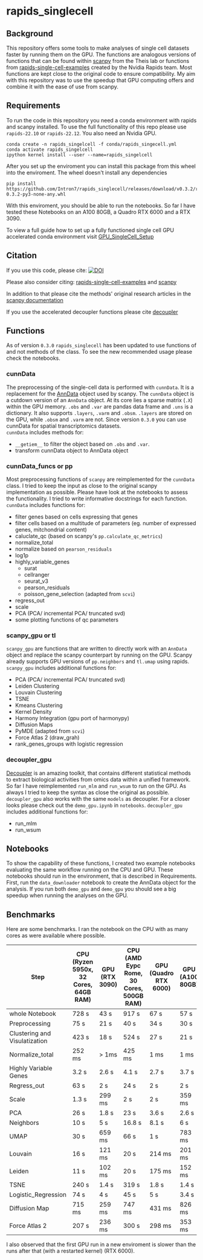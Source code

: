 # rapids_singlecell

## Background
This repository offers some tools to make analyses of single cell datasets faster by running them on the GPU. 
The functions are analogous versions of functions that can be found within [scanpy](https://github.com/scverse/scanpy) from the Theis lab or functions from [rapids-single-cell-examples](https://github.com/clara-parabricks/rapids-single-cell-examples) created by the Nvidia Rapids team. Most functions are kept close to the original code to ensure compatibility. My aim with this repository was to use the speedup that GPU computing offers and combine it with the ease of use from scanpy.

## Requirements

To run the code in this repository you need a conda environment with rapids and scanpy installed. To use the full functionality of this repo please use `rapids-22.10` or `rapids-22.12`. You also need an Nvidia GPU.

```
conda create -n rapids_singelcell -f conda/rapids_singecell.yml
conda activate rapids_singelcell
ipython kernel install --user --name=rapids_singelcell
```
After you set up the enviroment you can install this package from this wheel into the enviroment. The wheel doesn't install any dependencies
```
pip install https://github.com/Intron7/rapids_singlecell/releases/download/v0.3.2/rapids_singlecell-0.3.2-py3-none-any.whl
```

With this enviroment, you should be able to run the notebooks. So far I have tested these Notebooks on an A100 80GB, a Quadro RTX 6000 and a RTX 3090.

To view a full guide how to set up a fully functioned single cell GPU accelerated conda environment visit [GPU_SingleCell_Setup](https://github.com/Intron7/GPU_SingleCell_Setup)

## Citation

If you use this code, please cite: [![DOI](https://zenodo.org/badge/364573913.svg)](https://zenodo.org/badge/latestdoi/364573913)

Please also consider citing: [rapids-single-cell-examples](https://zenodo.org/badge/latestdoi/265649968) and  [scanpy](https://doi.org/10.1186/s13059-017-1382-0)

In addition to that please cite the methods' original research articles in the [scanpy documentation](https://scanpy.readthedocs.io/en/latest/references.html)

If you use the accelerated decoupler functions please cite [decoupler](https://doi.org/10.1093/bioadv/vbac016)

## Functions

As of version `0.3.0` `rapids_singlecell` has been updated to use functions of and not methods of the class. To see the new recommended usage please check the notebooks.

### cunnData
The preprocessing of the single-cell data is performed with `cunnData`. It is a replacement for the [AnnData](https://github.com/scverse/anndata) object used by scanpy. The `cunnData` object is a cutdown version of an `AnnData` object. At its core lies a sparse matrix (`.X`) within the GPU memory. `.obs` and `.var` are pandas data frame and `.uns` is a dictionary. It also supports `.layers`, `.varm` and `.obsm`. `.layers` are stored on the GPU, while `.obsm` and `.varm` are not.
Since version `0.3.0` you can use cunnData for spatial transcriptomics datasets.\
`cunnData` includes methods for:
* `__getiem__` to filter the object based on `.obs` and `.var`. 
* transform cunnData object to AnnData object

### cunnData_funcs or pp
Most preprocessing functions of `scanpy` are reimplemented for the `cunnData` class. I tried to keep the input as close to the original scanpy implementation as possible.
Please have look at the notebooks to assess the functionality. I tried to write informative docstrings for each function.\
`cunnData` includes functions for:
* filter genes based on cells expressing that genes
* filter cells based on a multitude of parameters (eg. number of expressed genes, mitchondrial content)
* caluclate_qc (based on scanpy's `pp.calculate_qc_metrics`)
* normalize_total
* normalize based on `pearson_residuals`
* log1p
* highly_variable_genes
  * surat
  * cellranger
  * seurat_v3
  * pearson_residuals
  * poisson_gene_selection (adapted from `scvi`)
* regress_out
* scale
* PCA (PCA/ incremental PCA/ truncated svd)
* some plotting functions of qc parameters


### scanpy_gpu or tl
`scanpy_gpu` are functions that are written to directly work with an `AnnData` object and replace the scanpy counterpart by running on the GPU. Scanpy already supports GPU versions of `pp.neighbors` and `tl.umap` using rapids.\
`scanpy_gpu` includes additional functions for:
* PCA (PCA/ incremental PCA/ truncated svd)
* Leiden Clustering
* Louvain Clustering
* TSNE
* Kmeans Clustering 
* Kernel Density
* Harmony Integration (gpu port of harmonypy)
* Diffusion Maps
* PyMDE (adapted from `scvi`)
* Force Atlas 2 (draw_grah) 
* rank_genes_groups with logistic regression

### decoupler_gpu
[Decoupler](https://github.com/saezlab/decoupler-py/) is an amazing toolkit, that contains different statistical methods to extract biological activities from omics data within a unified framework. So far I have reimplemented `run_mlm` and `run_wsum` to run on the GPU. As always I tried to keep the syntax as close the original as possible. `decoupler_gpu` also works with the same `models` as decoupler. For a closer looks please check out the `demo_gpu.ipynb` in `notebooks`.
`decoupler_gpu` includes additional functions for:
* run_mlm
* run_wsum

## Notebooks
To show the capability of these functions, I created two example notebooks evaluating the same workflow running on the CPU and GPU. These notebooks should run in the environment, that is described in Requirements. First, run the `data_downloader` notebook to create the AnnData object for the analysis. If you run both `demo_gpu` and `demo_gpu` you should see a big speedup when running the analyses on the GPU.

## Benchmarks

Here are some benchmarks. I ran the notebook on the CPU with as many cores as were available where possible. 

|Step                          |CPU (Ryzen 5950x, 32 Cores, 64GB RAM)|GPU (RTX 3090)|CPU (AMD Eypc Rome, 30 Cores, 500GB RAM)| GPU (Quadro RTX 6000)|GPU (A100 80GB)|
|------------------------------|---------------------------|--------------|----------|--------------|----------------|
|whole Notebook                | 728 s                     | 43 s         | 917 s    | 67 s         | 57 s           |
|Preprocessing                 | 75 s                      | 21 s         | 40 s     | 34 s         | 30 s           |
|Clustering and Visulatization | 423 s                     | 18 s         | 524 s    | 27 s         | 21 s           |
|Normalize_total               | 252 ms                    | > 1ms        | 425 ms   | 1 ms         | 1 ms           |
|Highly Variable Genes         | 3.2 s                     | 2.6 s        | 4.1 s    | 2.7 s        | 3.7 s          |
|Regress_out                   | 63 s                      | 2 s          | 24 s     | 2 s          | 2 s            |
|Scale                         | 1.3 s                     | 299 ms       | 2 s      | 2  s         | 359 ms         |
|PCA                           | 26 s                      | 1.8 s        | 23 s     | 3.6 s        | 2.6 s          |
|Neighbors                     | 10 s                      | 5 s          | 16.8 s   | 8.1  s       | 6 s            |
|UMAP                          | 30 s                      | 659 ms       | 66 s     | 1 s          | 783 ms         |
|Louvain                       | 16 s                      | 121 ms       | 20 s     | 214 ms       | 201 ms         |
|Leiden                        | 11 s                      | 102 ms       | 20 s     | 175 ms       | 152 ms         |
|TSNE                          | 240 s                     | 1.4 s        | 319 s    | 1.8 s        | 1.4 s          |
|Logistic_Regression           | 74 s                      | 4 s          | 45 s     | 5 s          | 3.4 s          |
|Diffusion Map                 | 715 ms                    | 259 ms       | 747 ms   | 431 ms       | 826 ms         |
|Force Atlas 2                 | 207 s                     | 236 ms       | 300 s    | 298 ms       | 353 ms         |

I also observed that the first GPU run in a new enviroment is slower than the runs after that (with a restarted kernel) (RTX 6000).
